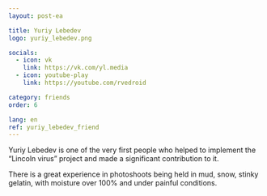 ```yaml
---
layout: post-ea

title: Yuriy Lebedev
logo: yuriy_lebedev.png

socials:
  - icon: vk
    link: https://vk.com/yl.media
  - icon: youtube-play
    link: https://youtube.com/rvedroid

category: friends
order: 6

lang: en
ref: yuriy_lebedev_friend
---
```


Yuriy Lebedev is one of the very first people who helped to implement the “Lincoln virus” project and made a significant contribution to it.

There is a great experience in photoshoots being held in mud, snow, stinky gelatin, with moisture over 100% and under painful conditions.


